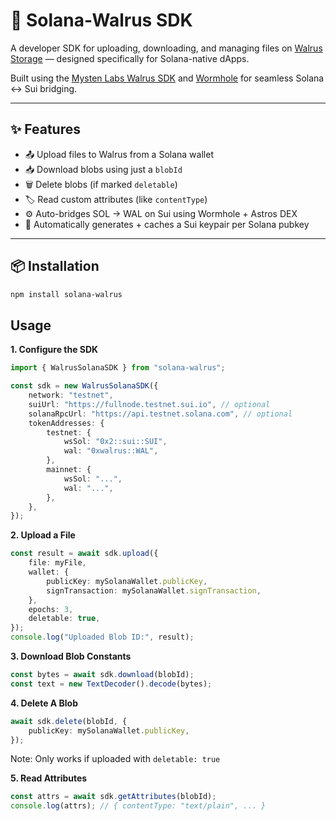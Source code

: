 # 🐘 Solana-Walrus SDK

A developer SDK for uploading, downloading, and managing files on [Walrus Storage](https://mystenlabs.com/projects/walrus) — designed specifically for Solana-native dApps.

Built using the [Mysten Labs Walrus SDK](https://sdk.mystenlabs.com/walrus) and [Wormhole](https://wormhole.com) for seamless Solana ↔ Sui bridging.

---

## ✨ Features

- 📤 Upload files to Walrus from a Solana wallet
- 📥 Download blobs using just a `blobId`
- 🗑️ Delete blobs (if marked `deletable`)
- 🏷️ Read custom attributes (like `contentType`)
- ⚙️ Auto-bridges SOL → WAL on Sui using Wormhole + Astros DEX
- 🔐 Automatically generates + caches a Sui keypair per Solana pubkey

---

## 📦 Installation

```bash
npm install solana-walrus
```

## Usage 

**1. Configure the SDK**
```ts 
import { WalrusSolanaSDK } from "solana-walrus";

const sdk = new WalrusSolanaSDK({
	network: "testnet",
	suiUrl: "https://fullnode.testnet.sui.io", // optional
	solanaRpcUrl: "https://api.testnet.solana.com", // optional
	tokenAddresses: {
		testnet: {
			wsSol: "0x2::sui::SUI",
			wal: "0xwalrus::WAL",
		},
		mainnet: {
			wsSol: "...",
			wal: "...",
		},
	},
});
```

**2. Upload a File**

```ts
const result = await sdk.upload({
	file: myFile,
	wallet: {
		publicKey: mySolanaWallet.publicKey,
		signTransaction: mySolanaWallet.signTransaction,
	},
	epochs: 3,
	deletable: true,
});
console.log("Uploaded Blob ID:", result);
```

**3. Download Blob Constants**

```ts
const bytes = await sdk.download(blobId);
const text = new TextDecoder().decode(bytes);
```

**4. Delete A Blob**

```ts
await sdk.delete(blobId, {
	publicKey: mySolanaWallet.publicKey,
});
```
Note: Only works if uploaded with ```deletable: true```

**5. Read Attributes**

```ts
const attrs = await sdk.getAttributes(blobId);
console.log(attrs); // { contentType: "text/plain", ... }
```